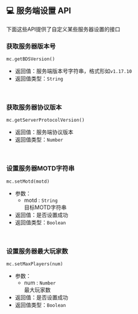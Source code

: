 ## 💻 服务端设置 API

下面这些API提供了自定义某些服务器设置的接口

### 获取服务器版本号

`mc.getBDSVersion()`

- 返回值：服务端版本号字符串，格式形如`v1.17.10`
- 返回值类型：`String`

<br>

### 获取服务器协议版本

`mc.getServerProtocolVersion()`

- 返回值：服务端协议版本
- 返回值类型：`Number`

<br>

### 设置服务器MOTD字符串  

`mc.setMotd(motd)`

- 参数：
  - motd : `String`  
    目标MOTD字符串  
- 返回值：是否设置成功
- 返回值类型：`Boolean`

<br>

### 设置服务器最大玩家数  

`mc.setMaxPlayers(num)`

- 参数：
  - num : `Number`  
    最大玩家数  
- 返回值：是否设置成功
- 返回值类型：`Boolean`

<br>
